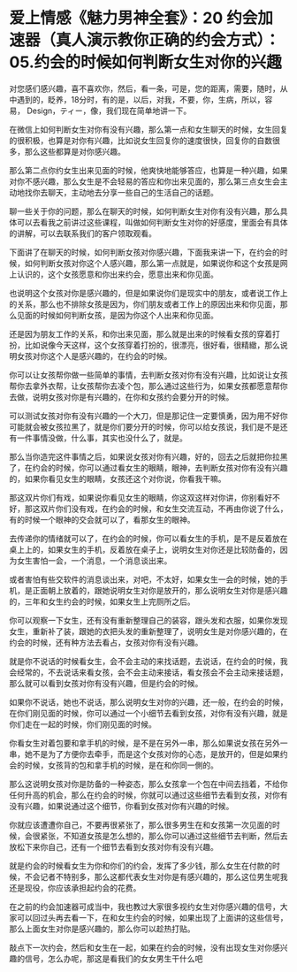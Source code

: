 # 爱上情感《魅力男神全套》：20 约会加速器（真人演示教你正确的约会方式）：05.约会的时候如何判断女生对你的兴趣

对您感们感兴趣，喜不喜欢你，然后，看一条，可是，您的距离，需要，随时，从中遇到的，眨养，18分时，有的是，以后，对我，不要，你，生病，所以，容易， Design，ティー，像，我们现在简单地讲一下。

在微信上如何判断女生对你有没有兴趣，那么第一点和女生聊天的时候，女生回复的很积极，也算是对你有兴趣，比如说女生回复你的速度很快，回复你的自数很多，那么这些都算是对你感兴趣。

那么第二点你约女生出来见面的时候，他爽快地能够答应，也算是一种兴趣，如果对你不感兴趣，那么女生是不会轻易的答应和你出来见面的，那么第三点女生会主动地找你去聊天，主动地去分享一些自己的生活自己的话题。

聊一些关于你的问题，那么在聊天的时候，如何判断女生对你有没有兴趣，那么具体可以去看我之前讲过这些课程，叫做如何判断女生对你的好感度，里面会有具体的讲解，可以去联系我们的客户领取观看。

下面讲了在聊天的时候，如何判断女孩对你感兴趣，下面我来讲一下，在约会的时候，如何判断女孩对你这个人感兴趣，那么第一点就是，如果说你和这个女孩是网上认识的，这个女孩愿意和你出来约会，愿意出来和你见面。

也说明这个女孩对你是感兴趣的，但是如果说你们是现实中的朋友，或者说工作上的关系，那么也不排除女孩是因为，你们朋友或者工作上的原因出来和你见面，那么见面的时候如何判断女孩，是因为你这个人出来和你见面。

还是因为朋友工作的关系，和你出来见面，那么就是出来的时候看女孩的穿着打扮，比如说像今天这样，这个女孩穿着打扮的，很漂亮，很好看，很精緻，那么说明女孩对你这个人是感兴趣的，在约会的时候。

你可以让女孩帮你做一些简单的事情，去判断女孩对你有没有兴趣，比如说让女孩帮你去拿外衣帮，让女孩帮你去凌个包，那么通过这些行为，如果女孩都愿意帮你去做，说明女孩对你是有兴趣的，在你和女孩约会要分开的时候。

可以测试女孩对你有没有兴趣的一个大刀，但是那记住一定要慎勇，因为用不好你可能就会被女孩拉黑了，就是你们要分开的时候，你可以给女孩说，我们是不是还有一件事情没做，什么事，其实也没什么了，就是。

那么当你造完这件事情之后，如果说女孩对你有兴趣，好的，回去之后就把你拉黑了，在约会的时候，你可以通过看女生的眼睛，眼神，去判断女孩对你有没有兴趣的，如果你看见女生的眼睛，女孩还这个对你说，你看我干嘛。

那这双片你们有戏，如果说你看见女生的眼睛，你这双这样对你讲，你别看好不好，那这双片你们没有戏，在约会的时候，和女生交流互动，不再由你说了什么，有的时候一个眼神的交会就可以了，看那女生的眼神。

去传递你的情绪就可以了，在约会的时候，你可以看女生的手机，是不是反着放在桌上上的，如果女生的手机，反着放在桌子上，说明女生对你还是比较防备的，因为女生害怕一会，一个消息，一个消息谈出来。

或者害怕有些交软件的消息谈出来，对吧，不太好，如果女生一会的时候，她的手机，是正面朝上放着的，跟她说明女生对你是放开的，那么说明女生对你是感兴趣的，三年和女生约会的时候，如果女生上完厕所之后。

你可以观察一下女生，还有没有重新整理自己的装容，跟头发和衣服，如果你发现女生，重新补了装，跟她的衣把头发的重新整理了，说明女生是对你感兴趣的，在约会的时候，还有种方法去看占，女孩对你有没有兴趣。

就是你不说话的时候看女生，会不会主动的来找话题，去说话，在约会的时候，我会经常的，不去说话来看女孩，会不会主动来接话，看女孩会不会主动来接话题，那么就可以看到女孩对你有没有兴趣，但是约会的时候。

如果你不说话，她也不说话，那么说明女生对你的兴趣，还一般，在约会的时候，在你们刚见面的时候，你可以通过一个小细节去看到女孩，对你有没有兴趣，就是你们走在一起的时候，你们刚见面的时候。

你看女生对着包要和拿手机的时候，是不是在另外一串，那么如果说女孩在另外一串，她不是为了方便你去牵手，而是这个女孩对你的心态，是放开的，但是如果约会的时候，女孩背的包和拿手机的时候，是在和你同一側的。

那么这说明女孩对你是防备的一种姿态，那么女孩拿一个包在中间去挡着，不给你任何升高的机会，那么在约会的时候，你就可以通过这些细节去看到女孩，对你有没有兴趣，如果说通过这个细节，你看到女孩对你有兴趣的时候。

你就应该遭遭你自己，不要再很紧张了，那么很多男生在和女孩第一次见面的时候，会很紧张，不知道女孩是怎么想的，那么你可以通过这些细节去判断，然后去放松下来你自己，还有一个细节去看到女孩对你有没有兴趣。

就是约会的时候看女生为你和你们的约会，发挥了多少钱，那么女生在付款的时候，不会记者不特别多，那么这都代表女生对你是有感兴趣的，那么这位男生呢我还是现役，你应该承担起约会的花费。

在之前的约会加速器可成当中，我也教过大家很多视约女生对你感兴趣的信号，大家可以回过头再去看一下，在和女生约会的时候，如果出现了上面讲的这些信号，那么上面女生对你是感兴趣的，那么你可以趁热打贴。

敲点下一次约会，然后和女生在一起，如果在约会的时候，没有出现女生对你感兴趣的信号，怎么办呢，那这是看我们的女女男生干什么吧